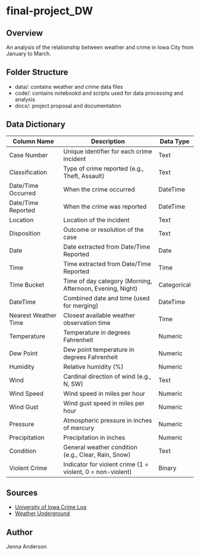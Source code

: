 # final-project_DW

## Overview
An analysis of the relationship between weather and crime in Iowa City from January to March.

## Folder Structure
- data/: contains weather and crime data files
- code/: contains notebookd and scripts used for data processing and analysis
- docs/: project proposal and documentation

## Data Dictionary

| Column Name        | Description                                                                 | Data Type   |
|--------------------|-----------------------------------------------------------------------------|-------------|
| Case Number         | Unique identifier for each crime incident                                  | Text        |
| Classification      | Type of crime reported (e.g., Theft, Assault)                              | Text        |
| Date/Time Occurred  | When the crime occurred                                                     | DateTime    |
| Date/Time Reported  | When the crime was reported                                                 | DateTime    |
| Location            | Location of the incident                                                    | Text        |
| Disposition         | Outcome or resolution of the case                                           | Text        |
| Date                | Date extracted from Date/Time Reported                                      | Date        |
| Time                | Time extracted from Date/Time Reported                                      | Time        |
| Time Bucket         | Time of day category (Morning, Afternoon, Evening, Night)                   | Categorical |
| DateTime            | Combined date and time (used for merging)                                   | DateTime    |
| Nearest Weather Time| Closest available weather observation time                                  | Time        |
| Temperature         | Temperature in degrees Fahrenheit                                           | Numeric     |
| Dew Point           | Dew point temperature in degrees Fahrenheit                                 | Numeric     |
| Humidity            | Relative humidity (%)                                                       | Numeric     |
| Wind                | Cardinal direction of wind (e.g., N, SW)                                    | Text        |
| Wind Speed          | Wind speed in miles per hour                                                | Numeric     |
| Wind Gust           | Wind gust speed in miles per hour                                           | Numeric     |
| Pressure            | Atmospheric pressure in inches of mercury                                   | Numeric     |
| Precipitation       | Precipitation in inches                                                     | Numeric     |
| Condition           | General weather condition (e.g., Clear, Rain, Snow)                         | Text        |
| Violent Crime       | Indicator for violent crime (1 = violent, 0 = non-violent)                  | Binary      |


## Sources
- [University of Iowa Crime Log](https://safety.uiowa.edu/crime-log#accordion-item-2146-3)
- [Weather Underground](https://www.wunderground.com/history/daily/us/ia/iowa-city)

## Author
Jenna Anderson  
